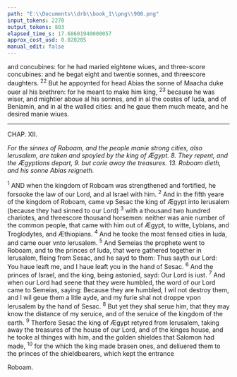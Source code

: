```yaml
---
path: "E:\\Documents\\drb\\book_1\\png\\908.png"
input_tokens: 2270
output_tokens: 893
elapsed_time_s: 17.68601940000057
approx_cost_usd: 0.020205
manual_edit: false
---
```

and concubines: for he had maried eightene wiues, and three-score concubines: and he begat eight and twentie sonnes, and threescore daughters. <sup>22</sup> But he appoynted for head Abias the sonne of Maacha duke ouer al his brethren: for he meant to make him king, <sup>23</sup> because he was wiser, and mightier aboue al his sonnes, and in al the costes of Iuda, and of Beniamin, and in al the walled cities: and he gaue them much meate, and he desired manie wiues.

<hr>

CHAP. XII.

*For the sinnes of Roboam, and the people manie strong cities, also Ierusalem, are taken and spoyled by the king of Ægypt. 8. They repent, and the Ægyptians depart, 9. but carie away the treasures. 13. Roboam dieth, and his sonne Abias reigneth.*

<sup>1</sup> AND when the kingdom of Roboam was strengthened and fortified, he forsooke the law of our Lord, and al Israel with him. <sup>2</sup> And in the fifth yeare of the kingdom of Roboam, came vp Sesac the king of Ægypt into Ierusalem (because they had sinned to our Lord) <sup>3</sup> with a thousand two hundred chariotes, and threescore thousand horsemen: neither was anie number of the common people, that came with him out of Ægypt, to witte, Lybians, and Troglodytes, and Æthiopians. <sup>4</sup> And he tooke the most fensed cities in Iuda, and came ouer vnto Ierusalem. <sup>5</sup> And Semeias the prophete went to Roboam, and to the princes of Iuda, that were gathered together in Ierusalem, fleing from Sesac, and he sayd to them: Thus sayth our Lord: You haue leaft me, and I haue leaft you in the hand of Sesac. <sup>6</sup> And the princes of Israel, and the king, being astonied, sayd: Our Lord is iust. <sup>7</sup> And when our Lord had seene that they were humbled, the word of our Lord came to Semeias, saying: Because they are humbled, I wil not destroy them, and I wil geue them a litle ayde, and my furie shal not droppe vpon Ierusalem by the hand of Sesac. <sup>8</sup> But yet they shal serue him, that they may know the distance of my seruice, and of the seruice of the kingdom of the earth. <sup>9</sup> Therfore Sesac the king of Ægypt retyred from Ierusalem, taking away the treasures of the house of our Lord, and of the kinges house, and he tooke al thinges with him, and the golden shieldes that Salomon had made, <sup>10</sup> for the which the king made brasen ones, and deliuered them to the princes of the shieldbearers, which kept the entrance

<aside>Roboam.</aside>

[^1]: For the sinnes of Roboam, and the people manie strong cities, also Ierusalem, are taken and spoyled by the king of Ægypt. 8. They repent, and the Ægyptians depart, 9. but carie away the treasures. 13. Roboam dieth, and his sonne Abias reigneth.